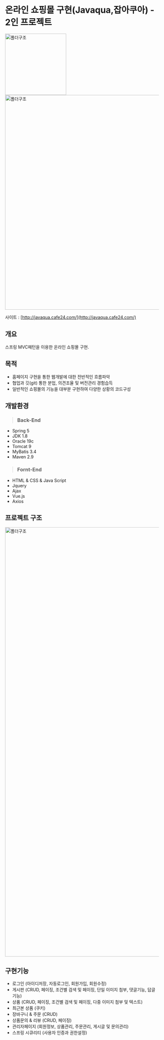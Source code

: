 # 온라인 쇼핑몰 구현(Javaqua,잡아쿠아) - 2인 프로젝트

<img width="200" alt="폴더구조" src="https://user-images.githubusercontent.com/85216782/150094471-c4e12b8b-e05a-4cf6-8aaf-bb1ce1a22351.png">
<img width="700" alt="폴더구조" src="https://user-images.githubusercontent.com/85216782/150094647-254fcdd1-303f-4857-8606-e5f84017cc05.png">


사이트 : [http://javaqua.cafe24.com/](http://javaqua.cafe24.com/)
## 개요
스프링 MVC패턴을 이용한 온라인 쇼핑몰 구현.
## 목적

* 홈페이지 구현을 통한 웹개발에 대한 전반적인 흐름파악
* 협업과 깃(git) 통한 분업, 의견조율 및 버전관리 경험습득
* 일반적인 쇼핑몰의 기능을 대부분 구현하여 다양한 상황의 코드구성

## 개발환경

> ### Back-End

* Spring 5
* JDK 1.8
* Oracle 19c
* Tomcat 9
* MyBatis 3.4
* Maven 2.9

> ### Fornt-End

* HTML & CSS & Java Script
* Jquery
* Ajax
* Vue.js
* Axios
## 프로젝트 구조
<img width="1400" alt="폴더구조" src="https://user-images.githubusercontent.com/85216782/150079205-0673d829-a530-491e-bfea-94f6d03b87fe.png">  

## 구현기능

* 로그인 (아이디저장, 자동로그인, 회원가입, 회원수정)
* 게시판 (CRUD, 페이징, 조건별 검색 및 페이징, 단일 이미지 첨부, 댓글기능, 답글기능)
* 상품 (CRUD, 페이징, 조건별 검색 및 페이징, 다중 이미지 첨부 및 텍스트)
* 최근본 상품 (쿠키)
* 장바구니 & 주문 (CRUD)
* 상품문의 & 리뷰 (CRUD, 페이징)
* 관리자페이지 (회원정보, 상품관리, 주문관리, 게시글 및 문의관리)
* 스프링 시큐리티 (사용자 인증과 권한설정)
